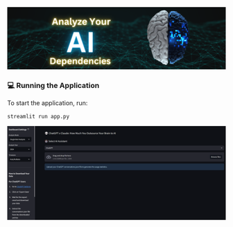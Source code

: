 <div align="center">
   <img src="images/header.png" alt="AI"/>
</div>


### 💻 Running the Application
To start the application, run:
```bash
streamlit run app.py
```

<div align="left">
   <img src="images/app.png" alt="App"/>
</div>